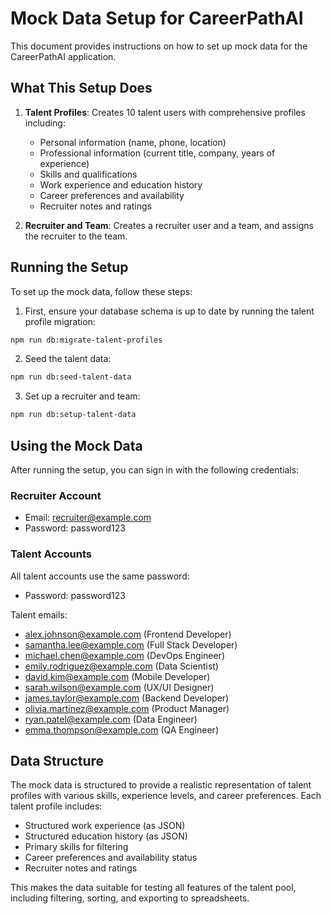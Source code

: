 # Mock Data Setup for CareerPathAI

This document provides instructions on how to set up mock data for the CareerPathAI application.

## What This Setup Does

1. **Talent Profiles**: Creates 10 talent users with comprehensive profiles including:
   - Personal information (name, phone, location)
   - Professional information (current title, company, years of experience)
   - Skills and qualifications
   - Work experience and education history
   - Career preferences and availability
   - Recruiter notes and ratings

2. **Recruiter and Team**: Creates a recruiter user and a team, and assigns the recruiter to the team.

## Running the Setup

To set up the mock data, follow these steps:

1. First, ensure your database schema is up to date by running the talent profile migration:

```bash
npm run db:migrate-talent-profiles
```

2. Seed the talent data:

```bash
npm run db:seed-talent-data
```

3. Set up a recruiter and team:

```bash
npm run db:setup-talent-data
```

## Using the Mock Data

After running the setup, you can sign in with the following credentials:

### Recruiter Account
- Email: recruiter@example.com
- Password: password123

### Talent Accounts
All talent accounts use the same password:
- Password: password123

Talent emails:
- alex.johnson@example.com (Frontend Developer)
- samantha.lee@example.com (Full Stack Developer)
- michael.chen@example.com (DevOps Engineer)
- emily.rodriguez@example.com (Data Scientist)
- david.kim@example.com (Mobile Developer)
- sarah.wilson@example.com (UX/UI Designer)
- james.taylor@example.com (Backend Developer)
- olivia.martinez@example.com (Product Manager)
- ryan.patel@example.com (Data Engineer)
- emma.thompson@example.com (QA Engineer)

## Data Structure

The mock data is structured to provide a realistic representation of talent profiles with various skills, experience levels, and career preferences. Each talent profile includes:

- Structured work experience (as JSON)
- Structured education history (as JSON)
- Primary skills for filtering
- Career preferences and availability status
- Recruiter notes and ratings

This makes the data suitable for testing all features of the talent pool, including filtering, sorting, and exporting to spreadsheets. 